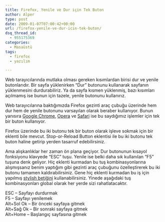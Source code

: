 ```yaml
---
title: Firefox, Yenile ve Dur için Tek Buton
author: Alper
type: post
date: 2009-01-07T07:00:42+00:00
url: /firefox-yenile-ve-dur-icin-tek-buton/
dsq_thread_id:
  - 955175369
categories:
  - Masaüstü
tags:
  - firefox
  - yazılım

---
```

Web tarayıcılarında mutlaka olması gereken kısımlardan birisi dur ve yenile butonlarıdır. Bir sayfa yüklenirken &#8220;Dur&#8221; butonunu kullanarak sayfanın yüklenmesini durdurabiliriz. Ya da sayfa kısmen yüklenmiş, bazı kısımları açılmamış ise bunun için tazele, yenile butonunu kullanırız. 

Web tarayıcılarına baktığımızda Firefox gezinti araç çubuğu üzerinde hem dur hem de yenile butonunu varsayılan olarak beraber kullanıyor. Bunun yanısıra [Google Chrome][1], [Opera][2] ve [Safari][3] ise bu saydığımız işlemler için tek bir buton kullanıyor. <!--more-->

Firefox üzerinde bu iki butonu tek bir buton olarak işleve sokmak için bir eklenti bile mevcut. Stop-or-Reload Button eklentisi ile bu iki butonu tek buton haline getirip yerden tasarruf edebilirsiniz. 

Ama alışkanlıklar her zaman ön plana geçiyor. Dur butonunun kısayol fonksiyonu klavyede &#8220;ESC&#8221; tuşu. Yenile ise belki daha sık kullanılan &#8220;F5&#8221; tuşuna denk geliyor. Hiç eklenti kurmadan bu tuş kombinasyonlarına alışmışsanız benim yaptığım gibi gezinti araç çubuğunu özelleştirerek bu iki butonu tamamen kaldırabilirsiniz. Gene hiç eklenti kurmadan bu iş için yapılmış [stylish betiğini][4] kullanabilirsiniz. Yinede aşağıdaki tuş kombinasyonları global olarak her yerde sizi rahatlatacaktır. 

ESC &#8211; Sayfayı durdurmak  
F5 &#8211; Sayfayı yenilemek  
Alt+Sol Ok &#8211; Bir önceki sayfaya gitmek  
Alt+Sağ Ok &#8211; Bir sonraki sayfaya gitmek  
Alt+Home &#8211; Başlangıç sayfasına gitmek

 [1]: http://www.google.com/chrome
 [2]: http://www.opera.com/
 [3]: http://www.apple.com/safari/
 [4]: http://userstyles.org/styles/10